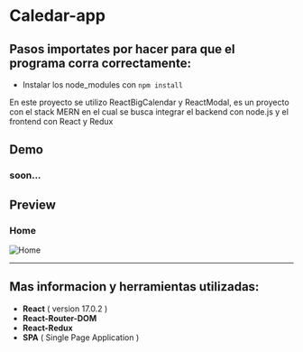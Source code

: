 # Caledar-app
  ## Pasos importates por hacer para que el programa corra correctamente:
  - Instalar los node_modules con `npm install` 

En este proyecto se utilizo ReactBigCalendar y ReactModal, es un proyecto con el stack MERN en el cual se busca integrar el backend con node.js y el frontend con React y Redux 

## Demo
### soon...
<!-- [url](https://github.com/ArizHernandez/calendar-app) -->

## Preview
  
  ### Home
  ![Home](https://user-images.githubusercontent.com/37966712/127794528-15641569-11ee-47c7-9965-c31db6e6b770.png)

-------

## Mas informacion y herramientas utilizadas:
 - **React** ( version 17.0.2 )
 - **React-Router-DOM**
 - **React-Redux**
 - **SPA** ( Single Page Application )
